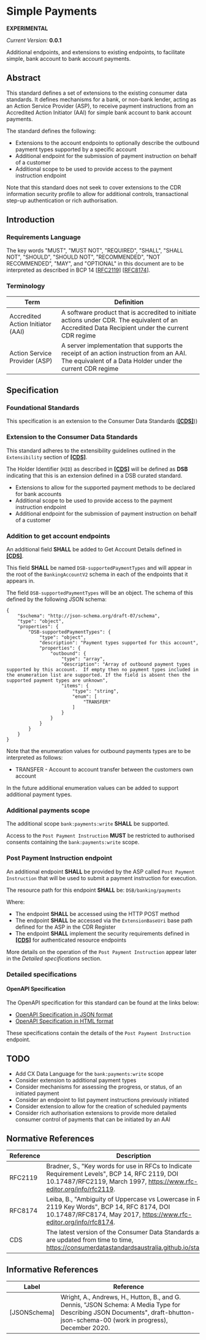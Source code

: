 # Simple Payments

**EXPERIMENTAL**

*Current Version:* **0.0.1**

Additional endpoints, and extensions to existing endpoints, to facilitate simple, bank account to bank account payments.

## Abstract

This standard defines a set of extensions to the existing consumer data standards.  It defines mechanisms for a bank, or non-bank lender, acting as an Action Service Provider (ASP), to receive payment instructions from an Accredited Action Initiator (AAI) for simple bank account to bank account payments.

The standard defines the following:

- Extensions to the account endpoints to optionally describe the outbound payment types supported by a specific account
- Additional endpoint for the submission of payment instruction on behalf of a customer
- Additional scope to be used to provide access to the payment instruction endpoint

Note that this standard does not seek to cover extensions to the CDR information security profile to allow for additional controls, transactional step-up authentication or rich authorisation.

## Introduction

### Requirements Language

The key words "MUST", "MUST NOT", "REQUIRED", "SHALL", "SHALL NOT", "SHOULD", "SHOULD NOT", "RECOMMENDED", "NOT RECOMMENDED", "MAY", and "OPTIONAL" in this document are to be interpreted as described in BCP 14 [[RFC2119](#normative-rfc2119)] [[RFC8174](#normative-rfc8174)].

### Terminology

| Term | Definition |
|-|-|
| Accredited Action Initiator (AAI) | A software product that is accredited to initiate actions under CDR.  The equivalent of an Accredited Data Recipient under the current CDR regime |
| Action Service Provider (ASP) | A server implementation that supports the receipt of an action instruction from an AAI.  The equivalent of a Data Holder under the current CDR regime |

## Specification

### Foundational Standards

This specification is an extension to the Consumer Data Standards ([**[CDS]**](#normative-cds)))

### Extension to the Consumer Data Standards

This standard adheres to the extensibility guidelines outlined in the `Extensibility` section of [**[CDS]**](#normative-cds).

The Holder Identifier (`HID`) as described in [**[CDS]**](#normative-cds) will be defined as **DSB** indicating that this is an extension defined in a DSB curated standard.

- Extensions to allow for the supported payment methods to be declared for bank accounts
- Additional scope to be used to provide access to the payment instruction endpoint
- Additional endpoint for the submission of payment instruction on behalf of a customer

### Addition to get account endpoints

An additional field **SHALL** be added to Get Account Details defined in [**[CDS]**](#normative-cds).

This field **SHALL** be named `DSB-supportedPaymentTypes` and will appear in the root of the `BankingAccountV2` schema in each of the endpoints that it appears in.

The field `DSB-supportedPaymentTypes` will be an object.  The schema of this defined by the following JSON schema:
```
{
    "$schema": "http://json-schema.org/draft-07/schema",
    "type": "object",
    "properties": {
        "DSB-supportedPaymentTypes": {
            "type": "object",
            "description": "Payment types supported for this account",
            "properties": {
                "outbound": {
                    "type": "array",
                    "description": "Array of outbound payment types supported by this account.  If empty then no payment types included in the enumeration list are supported. If the field is absent then the supported payment types are unknown",
                    "items": {
                        "type": "string",
                        "enum": [
                            "TRANSFER"
                        ]
                    }
                }
            }
        }
    }
}
```

Note that the enumeration values for outbound payments types are to be interpreted as follows:

* TRANSFER - Account to account transfer between the customers own account

In the future additional enumeration values can be added to support additional payment types.


### Additional payments scope

The additional scope `bank:payments:write` **SHALL** be supported.

Access to the `Post Payment Instruction` **MUST** be restricted to authorised consents containing the `bank:payments:write` scope.


### Post Payment Instruction endpoint

An additional endpoint **SHALL** be provided by the ASP called `Post Payment Instruction` that will be used to submit a payment instruction for execution.

The resource path for this endpoint **SHALL** be: `DSB/banking/payments`

Where:
* The endpoint **SHALL** be accessed using the HTTP POST method
* The endpoint **SHALL** be accessed via the `ExtensionBaseUri` base path defined for the ASP in the CDR Register
* The endpoint **SHALL** implement the security requirements defined in [**[CDS]**](#normative-cds) for authenticated resource endpoints

More details on the operation of the `Post Payment Instruction` appear later in the *Detailed specifications* section.


### Detailed specifications

#### OpenAPI Specification

The OpenAPI specification for this standard can be found at the links below:

* [OpenAPI Specification in JSON format](../Support_Files/Simple-Payments.json)
* [OpenAPI Specification in HTML format](../Support_Files/Simple-Payments-OAS.html)

These specifications contain the details of the `Post Payment Instruction` endpoint.

## TODO

* Add CX Data Language for the `bank:payments:write` scope
* Consider extension to additional payment types
* Consider mechanisms for assessing the progress, or status, of an initiated payment
* Consider an endpoint to list payment instructions previously initiated
* Consider extension to allow for the creation of scheduled payments
* Consider rich authorisation extensions to provide more detailed consumer control of payments that can be initiated by an AAI

## Normative References

| Reference | Description |
|-|-|
| RFC2119 <a id="normative-rfc2119"/> | Bradner, S., "Key words for use in RFCs to Indicate Requirement Levels", BCP 14, RFC 2119, DOI 10.17487/RFC2119, March 1997, https://www.rfc-editor.org/info/rfc2119. |
| RFC8174 <a id="normative-rfc8174"/> | Leiba, B., "Ambiguity of Uppercase vs Lowercase in RFC 2119 Key Words", BCP 14, RFC 8174, DOI 10.17487/RFC8174, May 2017, https://www.rfc-editor.org/info/rfc8174. |
| CDS <a id="normative-cds"/> | The latest version of the Consumer Data Standards as they are updated from time to time, https://consumerdatastandardsaustralia.github.io/standards. |


## Informative References

| Label | Reference |
|-------|-----------|
|[JSONSchema]|Wright, A., Andrews, H., Hutton, B., and G. Dennis, "JSON Schema: A Media Type for Describing JSON Documents", draft-bhutton-json-schema-00 (work in progress), December 2020.|